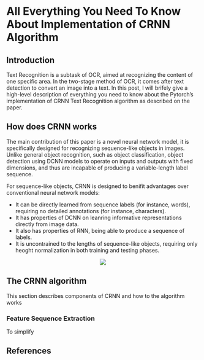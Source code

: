 # All Everything You Need To Know About Implementation of CRNN Algorithm

## Introduction
Text Recognition is a subtask of OCR, aimed at recognizing the content of one specific area. In the two-stage method of OCR, it comes after text detection to convert an image into a text. In this post, I will brifely give a high-level description of everything you need to know about the Pytorch’s implementation of CRNN Text Recognition algorithm as described on the paper.
## How does CRNN works

The main contribution of this paper is a novel neural network model, it is specifically designed for recognizing sequence-like objects in images. Unlike general object recognition, such as object classification, object detection using DCNN models to operate on inputs and outputs with fixed dimensions, and thus are incapable of producing a variable-length label sequence.

For sequence-like objects, CRNN is designed to benifit advantages over conventional neural network models:

+ It can be directly learned from sequence labels (for instance, words), requiring no detailed annotations (for instance, characters).
+ It has properties of DCNN on leanring informative representations directly from image data.
+ It also has properties of RNN, being able to produce a sequence of labels.
+ It is uncontrained to the lengths of sequence-like objects, requiring only heoght normalization in both training and testing phases.



<p align="center">
    <image src="/images/network_architecture.png">
</p>

## The CRNN algorithm
This section describes components of CRNN and how to the algorithm works

### Feature Sequence Extraction
To simplify 

## References